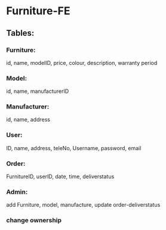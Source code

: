 
# Furniture-FE

## Tables:

### Furniture: 
id, name, modelID, price, colour, description, warranty period

### Model: 
id, name, manufacturerID


### Manufacturer:
id, name, address

### User: 
ID, name, address, teleNo, Username, password, email

### Order: 
FurnitureID, userID, date, time, deliverstatus


### Admin:
 add Furniture, model, manufacture, update order-deliverstatus
   
### change ownership